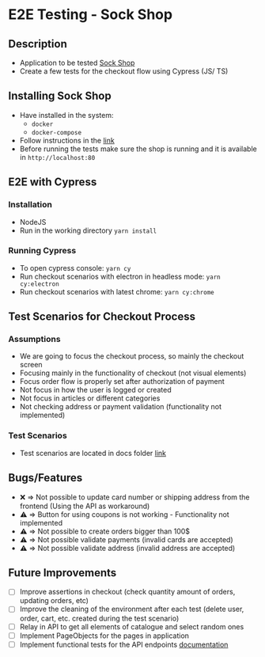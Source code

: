 # E2E Testing - Sock Shop

## Description

- Application to be tested [Sock Shop](https://microservices-demo.github.io/)
- Create a few tests for the checkout flow using Cypress (JS/ TS)

## Installing Sock Shop

- Have installed in the system:
  - `docker`
  - `docker-compose`
- Follow instructions in the [link](https://microservices-demo.github.io/docs/quickstart.html)
- Before running the tests make sure the shop is running and it is available in `http://localhost:80`

## E2E with Cypress

### Installation

- NodeJS
- Run in the working directory `yarn install`

### Running Cypress

- To open cypress console: `yarn cy`
- Run checkout scenarios with electron in headless mode: `yarn cy:electron`
- Run checkout scenarios with latest chrome: `yarn cy:chrome`

## Test Scenarios for Checkout Process

### Assumptions

- We are going to focus the checkout process, so mainly the checkout screen
- Focusing mainly in the functionality of checkout (not visual elements)
- Focus order flow is properly set after authorization of payment
- Not focus in how the user is logged or created
- Not focus in articles or different categories
- Not checking address or payment validation (functionality not implemented)

### Test Scenarios

- Test scenarios are located in docs folder [link](docs/testPlan_checkout.md)

## Bugs/Features

- :x: => Not possible to update card number or shipping address from the frontend (Using the API as workaround)
- :warning: => Button for using coupons is not working - Functionality not implemented
- :warning: => Not possible to create orders bigger than 100\$
- :warning: => Not possible validate payments (invalid cards are accepted)
- :warning: => Not possible validate address (invalid address are accepted)

## Future Improvements

- [ ] Improve assertions in checkout (check quantity amount of orders, updating orders, etc)
- [ ] Improve the cleaning of the environment after each test (delete user, order, cart, etc. created during the test scenario)
- [ ] Relay in API to get all elements of catalogue and select random ones
- [ ] Implement PageObjects for the pages in application
- [ ] Implement functional tests for the API endpoints [documentation](https://microservices-demo.github.io/api/index.html)
